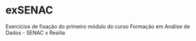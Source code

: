 # exSENAC

Exercícios de fixação do primeiro módulo do curso Formação em Análise de Dados - SENAC x Resilia 
